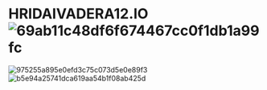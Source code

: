 # HRIDAIVADERA12.IO![69ab11c48df6f674467cc0f1db1a99fc](https://user-images.githubusercontent.com/130207157/230706549-3562775c-a3f3-4d7d-aaa5-23321dab61c4.png)
![975255a895e0efd3c75c073d5e0e89f3](https://user-images.githubusercontent.com/130207157/230706582-ff102d8a-799c-4dd0-9e22-778d25080be4.png)
![b5e94a25741dca619aa54b1f08ab425d](https://user-images.githubusercontent.com/130207157/230706583-e474346c-037a-4989-8569-80c6842fca02.png)
